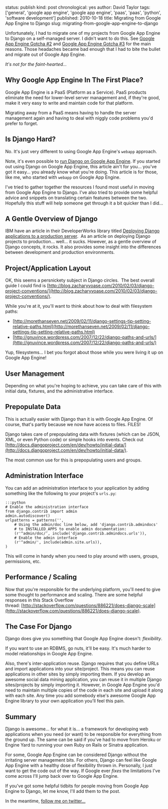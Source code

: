 status: publish
kind: post
chronological: yes
author: David Taylor
tags: ['general', 'google app engine', 'google app engine', 'paas', 'paas', 'python', 'software development']
published: 2010-10-18
title: Migrating from Google App Engine to Django
slug: migrating-from-google-app-engine-to-django

Unfortunately, I had to migrate one of my projects from Google App Engine to Django on a self-managed server. I didn't want to do this. See [Google App Engine Gotcha #2](http://www.cloudartisan.com/2010/08/google-app-engine-gotcha-2/) and [Google App Engine Gotcha #3](http://www.cloudartisan.com/2010/08/google-app-engine-gotcha-3/) for the main reasons. Those headaches became bad enough that I had to bite the bullet and migrate out of Google App Engine.

_It's not for the faint-hearted..._

## Why Google App Engine In The First Place?
 
Google App Engine is a PaaS (Platform as a Service). PaaS products eliminate the need for lower-level server management and, if they're good, make it very easy to write and maintain code for that platform.

Migrating away from a PaaS means having to handle the server management again and having to deal with niggly code problems you'd prefer to forget.

## Is Django Hard?

No. It's just very different to using Google App Engine's `webapp` approach.

Note, it's even possible to [run Django on Google App Engine](http://code.google.com/appengine/articles/django.html). If you started out using Django on Google App Engine, this article ain't for you... you've got it easy... you already know what you're doing. This article is for those, like me, who started with `webapp` on Google App Engine.

I've tried to gather together the resources I found most useful in moving from Google App Engine to Django. I've also tried to provide some helpful advice and snippets on translating certain features between the two. Hopefully this stuff will help someone get through it a bit quicker than I did...

## A Gentle Overview of Django

IBM have an article in their DeveloperWorks library titled [Deploying Django applications to a production server](http://www.ibm.com/developerworks/opensource/library/os-django/).  As an article on deploying Django projects to production... well... it sucks.  However, as a gentle overview of Django concepts, it rocks. It also provides some insight into the differences between development and production environments.

## Project/Application Layout

OK, this seems a persnickety subject in Django circles.  The best overall guide I could find is [http://blog.zacharyvoase.com/2010/02/03/django-project-conventions/](http://blog.zacharyvoase.com/2010/02/03/django-project-conventions/).

While you're at it, you'll want to think about how to deal with filesystem paths:

  * [http://morethanseven.net/2009/02/11/django-settings-tip-setting-relative-paths.html](http://morethanseven.net/2009/02/11/django-settings-tip-setting-relative-paths.html)
  * [http://gnuvince.wordpress.com/2007/12/22/django-paths-and-urls/](http://gnuvince.wordpress.com/2007/12/22/django-paths-and-urls/)

Yup, filesystems... I bet you forgot about those while you were living it up on Google App Engine!

## User Management

Depending on what you're hoping to achieve, you can take care of this with initial data, fixtures, and the administrative interface.

## Prepopulate Data

This is actually easier with Django than it is with Google App Engine. Of course, that's partly because we now have access to files. FILES!

Django takes care of prepopulating data with fixtures (which can be JSON, XML, or even Python code) or simple hooks into events. Check out [http://docs.djangoproject.com/en/dev/howto/initial-data/](http://docs.djangoproject.com/en/dev/howto/initial-data/).

The most common use for this is prepopulating users and groups.

## Administration Interface

You can add an administration interface to your application by adding something like the following to your project's `urls.py`:


    :::python
    # Enable the administration interface
    from django.contrib import admin
    admin.autodiscover()
    urlpatterns = patterns('',
        # Using the admin/doc line below, add 'django.contrib.admindocs'
        # to INSTALLED_APPS to enable admin documentation:
        (r'^admin/doc/', include('django.contrib.admindocs.urls')),
        # Enable the admin interface
        (r'^admin/', include(admin.site.urls)),
    )


This will come in handy when you need to play around with users, groups, permissions, etc.

## Performance / Scaling

Now that you're responsible for the underlying platform, you'll need to give some thought to performance and scaling. There are some helpful responses in this Stack Overflow thread: [http://stackoverflow.com/questions/886221/does-django-scale](http://stackoverflow.com/questions/886221/does-django-scale).

## The Case For Django

Django does give you something that Google App Engine doesn't: _flexibility_.

If you want to use an RDBMS, go nuts, it'll be easy. It's much harder to model relationships in Google App Engine.

Also, there's inter-application reuse. Django requires that you define URLs and import applications into your site/project. This means you can reuse applications in other sites by simply importing them. If you develop an awesome social data mining application, you can reuse it in multiple Django sites/projects by simply importing it. However, in Google App Engine you'd need to maintain multiple copies of the code in each site and upload it along with each site. Any time you add somebody else's awesome Google App Engine library to your own application you'll feel this pain.

## Summary

Django is awesome... for what it is... a framework for developing web applications when you need (or want) to be responsible for everything from the ground up. The same can be said if you've had to move from Heroku or Engine Yard to running your own Ruby on Rails or Sinatra application.

For some, Google App Engine can be considered Django without the irritating server management bits. For others, Django can feel like Google App Engine with a healthy dose of flexibility thrown in. Personally, I just want to get the code out of the way. If Google ever _fixes_ the limitations I've come across I'll jump back over to Google App Engine.

If you've got some helpful tidbits for people moving from Google App Engine to Django, let me know, I'll add them to the post.

In the meantime, [follow me on twitter...](http://twitter.com/davidltaylor)
